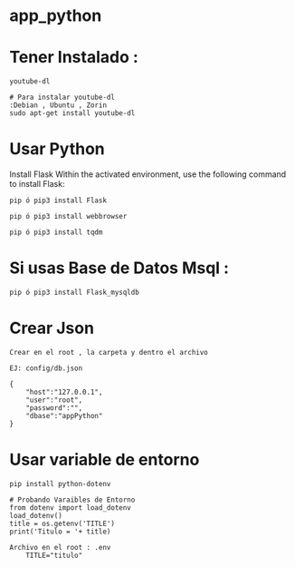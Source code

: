 # app_python

# Tener Instalado :  
    youtube-dl
    
    # Para instalar youtube-dl
    :Debian , Ubuntu , Zorin
    sudo apt-get install youtube-dl

# Usar Python

Install Flask
Within the activated environment, use the following command to install Flask:

    pip ó pip3 install Flask

    pip ó pip3 install webbrowser

    pip ó pip3 install tqdm

# Si usas Base de Datos Msql :

    pip ó pip3 install Flask_mysqldb

# Crear Json 

    Crear en el root , la carpeta y dentro el archivo 
    
    EJ: config/db.json

    {
        "host":"127.0.0.1",
        "user":"root",
        "password":"",
        "dbase":"appPython"
    }
# Usar variable de entorno

    pip install python-dotenv

    # Probando Varaibles de Entorno
    from dotenv import load_dotenv
    load_dotenv()
    title = os.getenv('TITLE')
    print('Titulo = '+ title)

    Archivo en el root : .env
        TITLE="titulo" 
